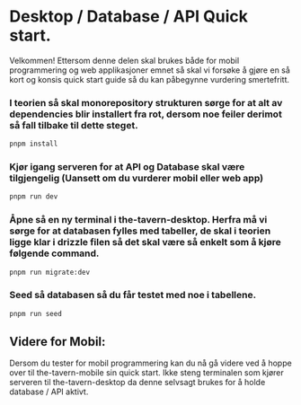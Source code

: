 # Desktop / Database / API Quick start.
Velkommen! Ettersom denne delen skal brukes både for mobil programmering og web applikasjoner emnet så skal vi forsøke å gjøre en så kort og konsis quick start guide så du kan påbegynne vurdering smertefritt.

### I teorien så skal monorepository strukturen sørge for at alt av dependencies blir installert fra rot, dersom noe feiler derimot så fall tilbake til dette steget.
```bash
pnpm install
```
### Kjør igang serveren for at API og Database skal være tilgjengelig (Uansett om du vurderer mobil eller web app)
```bash
pnpm run dev
```
### Åpne så en ny terminal i the-tavern-desktop. Herfra må vi sørge for at databasen fylles med tabeller, de skal i teorien ligge klar i drizzle filen så det skal være så enkelt som å kjøre følgende command.
```bash
pnpm run migrate:dev
```
### Seed så databasen så du får testet med noe i tabellene.
```bash
pnpm run seed
```
## Videre for Mobil:
Dersom du tester for mobil programmering kan du nå gå videre ved å hoppe over til the-tavern-mobile sin quick start. Ikke steng terminalen som kjører serveren til the-tavern-desktop da denne selvsagt brukes for å holde database / API aktivt.







